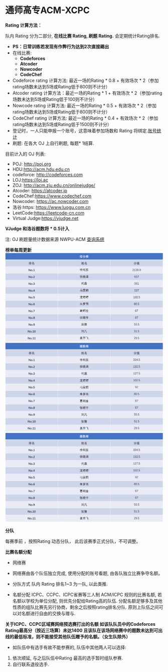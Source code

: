 # 通师高专ACM-XCPC

**Rating 计算方法：**

队内 Rating 分为二部分, **在线比赛 Rating, 刷题 Rating.** 会定期统计Rating排名.

 - **PS：日常训练若发现有作弊行为达到2次直接踢出**
 - 在线比赛:
    - **Codeforces** 
    - **Atcoder**
    - **Nowcoder**
    - **CodeChef**
 - Codeforce rating 计算方法: 最近一场的Rating * 0.8 + 有效场次 * 2（参加rating场数未达到5场或Rating低于800则不计分）
 - Atcoder rating 计算方法：最近一场的Rating * 1 + 有效场次 * 2（参加rating场数未达到5场或Rating低于100则不计分）
 - Nowcode rating 计算方法: 最近一场的Rating * 0.5 + 有效场次 * 2（参加rating场数未达到5场或Rating低于800则不计分）
 - CodeChef rating 计算方法: 最近一场的Rating * 0.4 + 有效场次 * 2（参加rating场数未达到5场或Rating低于1500则不计分）
 - 登记时，一人只能申报一个账号，这意味着参加场数和 Rating 将绑定.[账号统计](https://docs.qq.com/sheet/DYVRwTFhzYWtwZXNX?groupUin=2c50vMuLDKF6Uxpa3LKXwg%3D%3D&tdsourcetag=s_macqq_aiomsg&tab=BB08J2)
 - 刷题: 在各大 OJ 上自行刷题, 每题* 1结算.

  目前计入的 OJ 列表:

 - POJ: http://poj.org
 - HDU:http://acm.hdu.edu.cn 
 - codeforce: http://codeforces.com 
 - LOJ:https://loj.ac 
 - ZOJ: http://acm.zju.edu.cn/onlinejudge/
 - Atcoder: https://atcoder.jp 
 - CodeChef:https://www.codechef.com 
 - Nowcoder: https://ac.nowcoder.com
 - 洛谷:https: https://www.luogu.com.cn
 - LeetCode:https://leetcode-cn.com
 - Virtual Judge:https://vjudge.net


**VJudge 和洛谷题数将 * 0.5计入**

注: OJ 刷题量统计数据来源 NWPU-ACM [查询系统](https://ojhunt.com/statistics)

**榜单每周更新**
![](https://raw.githubusercontent.com/Joker-lkc/-2020-2021-ACM-ICPC/main/%E5%9B%BE%E7%89%872.png)
![](https://github.com/Joker-lkc/-2020-2021-ACM-ICPC/blob/main/%E5%9B%BE%E7%89%871.png)
![](https://github.com/Joker-lkc/-2020-2021-ACM-ICPC/blob/main/%E5%9B%BE%E7%89%871.png)

 **分队**
 
每赛季前 ，按照Rating 动态分队， 此后该赛季正式分队，不可调整。

**比赛名额分配**

 -  网络赛

 - 网络赛由各个队伍独立完成, 使用分配的账号看题, 由各队独立比赛争夺名额。

- 分队方式
队内 Rating 排名1~3 为一队, 以此类推.

- 名额分配
ICPC、CCPC、ICPC省赛等三人制 ACM/ICPC 规则的比赛名额, 若名额以学校为单位分配, 则优先分配给Rating高的队伍.
分配名额足够多及其他性质的组队比赛先另行协商，剩余之后按照rating排名分队.
原则上队伍之间可以对名额进行自由的交换与赠与.

**关于ICPC、CCPC区域赛网络预选赛打出的名额 如该队队员中的Codeforces Rating最高分（按近三场算）未达1400 且该队在该场网络赛中的题数未达到可出线的最低标准，则不能接受其他队伍赠予的名额。（女生队除外）**

- 如队伍中有选手有故不能参赛的, 队伍中其他两人可以选择:
1. 依次顺延, 与之后队伍中Rating 最高的选手暂时组队参赛.
2. 自行联系退役选手.
